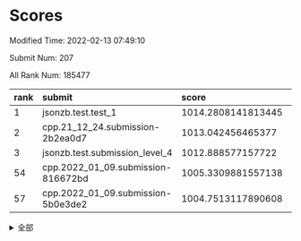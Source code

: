# Scores

Modified Time: 2022-02-13 07:49:10

Submit Num: 207

All Rank Num: 185477

| rank |               submit               |       score        |       sigma        | pk_num |
| :--- | :--------------------------------- | :----------------- | :----------------- | :----- |
| 1    | jsonzb.test.test_1                 | 1014.2808141813445 | 0.8456655342943011 | 3584   |
| 2    | cpp.21_12_24.submission-2b2ea0d7   | 1013.042456465377  | 0.80465972130734   | 3586   |
| 3    | jsonzb.test.submission_level_4     | 1012.888577157722  | 0.7937733499089328 | 3583   |
| 54   | cpp.2022_01_09.submission-816672bd | 1005.3309881557138 | 0.7030592640750726 | 3586   |
| 57   | cpp.2022_01_09.submission-5b0e3de2 | 1004.7513117890608 | 0.7189148400334094 | 3583   |


<details>
<summary>全部</summary>

| rank |                 submit                 |       score        |       sigma        | pk_num |
| :--- | :------------------------------------- | :----------------- | :----------------- | :----- |
| 1    | jsonzb.test.test_1                     | 1014.2808141813445 | 0.8456655342943011 | 3584   |
| 2    | cpp.21_12_24.submission-2b2ea0d7       | 1013.042456465377  | 0.80465972130734   | 3586   |
| 3    | jsonzb.test.submission_level_4         | 1012.888577157722  | 0.7937733499089328 | 3583   |
| 4    | gobigger.level_3.submission_level_3_40 | 1011.021429409375  | 0.7525998937493023 | 3588   |
| 5    | gobigger.level_3.submission_level_3_4  | 1010.9932417582058 | 0.7770305351665426 | 3589   |
| 6    | gobigger.level_3.submission_level_3_7  | 1010.9455953162986 | 0.7548560844233062 | 3586   |
| 7    | gobigger.level_3.submission_level_3_2  | 1010.8636421666123 | 0.771182061652902  | 3586   |
| 8    | gobigger.level_3.submission_level_3_21 | 1010.8266642157229 | 0.7374813663371559 | 3585   |
| 9    | gobigger.level_3.submission_level_3_5  | 1010.8077830625659 | 0.7662515036877765 | 3585   |
| 10   | gobigger.level_3.submission_level_3_14 | 1010.6947730759413 | 0.7429867678826517 | 3585   |
| 11   | gobigger.level_3.submission_level_3_46 | 1010.6868223798751 | 0.7633675302464781 | 3589   |
| 12   | gobigger.level_3.submission_level_3_42 | 1010.6592916813396 | 0.7625647690278956 | 3583   |
| 13   | gobigger.level_3.submission_level_3_24 | 1010.4506848935673 | 0.7534611910851565 | 3586   |
| 14   | gobigger.level_3.submission_level_3_49 | 1010.4242389068454 | 0.7573958748108626 | 3586   |
| 15   | gobigger.level_3.submission_level_3_37 | 1010.422342786543  | 0.7539163099795371 | 3582   |
| 16   | gobigger.level_3.submission_level_3_1  | 1010.405704086806  | 0.766348819522075  | 3588   |
| 17   | gobigger.level_3.submission_level_3_28 | 1010.356702494615  | 0.7612784226074943 | 3584   |
| 18   | gobigger.level_3.submission_level_3_16 | 1010.3516396861486 | 0.7624458631488019 | 3586   |
| 19   | gobigger.level_3.submission_level_3_29 | 1010.2633241275042 | 0.7686817330584081 | 3583   |
| 20   | gobigger.level_3.submission_level_3_30 | 1010.2478332684537 | 0.7573472239198938 | 3586   |
| 21   | gobigger.level_3.submission_level_3_38 | 1010.1855837215746 | 0.7782692299103966 | 3586   |
| 22   | gobigger.level_3.submission_level_3_8  | 1010.1063293636482 | 0.7488606367531443 | 3584   |
| 23   | gobigger.level_3.submission_level_3_36 | 1010.0849773571316 | 0.7610860785978296 | 3579   |
| 24   | gobigger.level_3.submission_level_3_41 | 1010.0810233246879 | 0.7505431318586518 | 3584   |
| 25   | gobigger.level_3.submission_level_3_12 | 1009.998299660535  | 0.7567430350025703 | 3584   |
| 26   | gobigger.level_3.submission_level_3_9  | 1009.9716270590934 | 0.7578994253756836 | 3584   |
| 27   | gobigger.level_3.submission_level_3_13 | 1009.9189038812285 | 0.7672322777529474 | 3586   |
| 28   | gobigger.level_3.submission_level_3_35 | 1009.9020480111523 | 0.7531723373353327 | 3585   |
| 29   | gobigger.level_3.submission_level_3_44 | 1009.8467107341996 | 0.7399489251302044 | 3585   |
| 30   | gobigger.level_3.submission_level_3_6  | 1009.8397884017903 | 0.7623487490787383 | 3586   |
| 31   | gobigger.level_3.submission_level_3_33 | 1009.7954209481406 | 0.7591045712986506 | 3579   |
| 32   | gobigger.level_3.submission_level_3_34 | 1009.7493849251256 | 0.7689970858636893 | 3582   |
| 33   | gobigger.level_3.submission_level_3_18 | 1009.638716451213  | 0.7401065107922913 | 3585   |
| 34   | gobigger.level_3.submission_level_3_43 | 1009.6320606006715 | 0.7491636244159504 | 3592   |
| 35   | gobigger.level_3.submission_level_3_32 | 1009.6223004870234 | 0.7432368538005716 | 3585   |
| 36   | gobigger.level_3.submission_level_3_26 | 1009.5993764580994 | 0.751904180493683  | 3582   |
| 37   | gobigger.level_3.submission_level_3_3  | 1009.5753961550278 | 0.7462507498622722 | 3581   |
| 38   | gobigger.level_3.submission_level_3_25 | 1009.5715498975268 | 0.7397234311477772 | 3584   |
| 39   | gobigger.level_3.submission_level_3_11 | 1009.5705634314369 | 0.7452261419236609 | 3592   |
| 40   | gobigger.level_3.submission_level_3_15 | 1009.4520178428025 | 0.7598408077712864 | 3583   |
| 41   | gobigger.level_3.submission_level_3_22 | 1009.4484601471216 | 0.741119326925424  | 3583   |
| 42   | gobigger.level_3.submission_level_3_20 | 1009.3881430202955 | 0.7414175646491363 | 3586   |
| 43   | gobigger.level_3.submission_level_3_39 | 1009.2653591497967 | 0.7449042362271295 | 3586   |
| 44   | gobigger.level_3.submission_level_3_0  | 1009.1892293670664 | 0.7667861196597533 | 3580   |
| 45   | gobigger.level_3.submission_level_3_19 | 1008.8620964051224 | 0.7413381570420031 | 3586   |
| 46   | gobigger.level_3.submission_level_3_31 | 1008.8469409724075 | 0.7435952390901672 | 3583   |
| 47   | gobigger.level_3.submission_level_3_45 | 1008.8355356761662 | 0.7501903361660462 | 3582   |
| 48   | gobigger.level_3.submission_level_3_17 | 1008.6494192261517 | 0.7344063520327864 | 3581   |
| 49   | gobigger.level_3.submission_level_3_23 | 1008.6209036368126 | 0.7455493574512437 | 3583   |
| 50   | gobigger.level_3.submission_level_3_27 | 1008.3952709839102 | 0.7325171874852029 | 3585   |
| 51   | gobigger.level_3.submission_level_3_47 | 1008.272639159841  | 0.7266416059804894 | 3591   |
| 52   | gobigger.level_3.submission_level_3_48 | 1007.8993683418526 | 0.7314651073961077 | 3585   |
| 53   | gobigger.level_3.submission_level_3_10 | 1007.2386845708579 | 0.7456543298824151 | 3585   |
| 54   | cpp.2022_01_09.submission-816672bd     | 1005.3309881557138 | 0.7030592640750726 | 3586   |
| 55   | gobigger.level_1.submission_level_1_6  | 1005.1938871187788 | 0.7280015347264127 | 3590   |
| 56   | gobigger.level_1.submission_level_1_15 | 1004.7646519117087 | 0.723480596281071  | 3590   |
| 57   | cpp.2022_01_09.submission-5b0e3de2     | 1004.7513117890608 | 0.7189148400334094 | 3583   |
| 58   | gobigger.level_1.submission_level_1_43 | 1004.73932756821   | 0.715691772377494  | 3582   |
| 59   | gobigger.level_1.submission_level_1_32 | 1004.6201807565491 | 0.7122483879047332 | 3586   |
| 60   | gobigger.level_1.submission_level_1_31 | 1004.2699572165856 | 0.7036859511248559 | 3582   |
| 61   | gobigger.level_1.submission_level_1_10 | 1004.1953902800801 | 0.7214683360989653 | 3583   |
| 62   | gobigger.level_1.submission_level_1_37 | 1004.1778246879613 | 0.727511897933334  | 3589   |
| 63   | gobigger.level_1.submission_level_1_45 | 1004.114721777273  | 0.7430301446812063 | 3581   |
| 64   | gobigger.level_1.submission_level_1_27 | 1004.1014632649674 | 0.722795800047388  | 3583   |
| 65   | gobigger.level_1.submission_level_1_36 | 1004.0939048755707 | 0.709638588142472  | 3587   |
| 66   | gobigger.level_1.submission_level_1_13 | 1003.9917006464649 | 0.7187541213822866 | 3586   |
| 67   | gobigger.level_1.submission_level_1_35 | 1003.8711122639706 | 0.7169942230286966 | 3581   |
| 68   | gobigger.level_1.submission_level_1_23 | 1003.8560914971165 | 0.7299629339676332 | 3574   |
| 69   | gobigger.level_1.submission_level_1_8  | 1003.8122764841766 | 0.7088155007616787 | 3586   |
| 70   | gobigger.level_1.submission_level_1_41 | 1003.7406328799608 | 0.7249591437390481 | 3583   |
| 71   | gobigger.level_1.submission_level_1_2  | 1003.6204997049218 | 0.7143029420447826 | 3584   |
| 72   | gobigger.level_1.submission_level_1_29 | 1003.6075238213527 | 0.705455200461132  | 3589   |
| 73   | gobigger.level_1.submission_level_1_20 | 1003.6061565746998 | 0.7100586308102036 | 3583   |
| 74   | gobigger.level_1.submission_level_1_44 | 1003.5902276131056 | 0.7075568472973734 | 3581   |
| 75   | gobigger.level_1.submission_level_1_26 | 1003.3700990888934 | 0.717735041627001  | 3584   |
| 76   | gobigger.level_1.submission_level_1_46 | 1003.3390061141382 | 0.7145249322178376 | 3586   |
| 77   | gobigger.level_1.submission_level_1_16 | 1003.2944834364463 | 0.7219010424061888 | 3582   |
| 78   | gobigger.level_1.submission_level_1_22 | 1003.2858821053222 | 0.716594509919702  | 3587   |
| 79   | gobigger.level_1.submission_level_1_21 | 1003.2443481100657 | 0.707067291675739  | 3579   |
| 80   | gobigger.level_1.submission_level_1_42 | 1003.2320490176573 | 0.7223256836286167 | 3579   |
| 81   | gobigger.level_1.submission_level_1_28 | 1003.0330709525398 | 0.7222204232118157 | 3578   |
| 82   | gobigger.level_1.submission_level_1_18 | 1003.0283226463647 | 0.7059504034322329 | 3580   |
| 83   | gobigger.level_1.submission_level_1_24 | 1002.9846907136024 | 0.7255574714029728 | 3587   |
| 84   | gobigger.level_1.submission_level_1_4  | 1002.9474081205062 | 0.7038490071440973 | 3583   |
| 85   | gobigger.level_1.submission_level_1_47 | 1002.9413795544062 | 0.7188093640893523 | 3586   |
| 86   | gobigger.level_1.submission_level_1_14 | 1002.9264555747774 | 0.7079505710813471 | 3579   |
| 87   | gobigger.level_1.submission_level_1_25 | 1002.8279419394589 | 0.706776151401568  | 3584   |
| 88   | gobigger.level_1.submission_level_1_12 | 1002.7632687090671 | 0.7228565701604046 | 3589   |
| 89   | gobigger.level_1.submission_level_1_9  | 1002.688457996846  | 0.7175008168139965 | 3579   |
| 90   | gobigger.level_1.submission_level_1_11 | 1002.6769707449164 | 0.723931683054139  | 3582   |
| 91   | gobigger.level_1.submission_level_1_5  | 1002.5770113404539 | 0.7108610889713587 | 3585   |
| 92   | gobigger.level_1.submission_level_1_39 | 1002.5371708517213 | 0.7145513293362963 | 3578   |
| 93   | gobigger.level_1.submission_level_1_34 | 1002.4951305217331 | 0.7076896135129768 | 3585   |
| 94   | gobigger.level_1.submission_level_1_3  | 1002.4771647712807 | 0.7147885990786151 | 3582   |
| 95   | gobigger.level_1.submission_level_1_1  | 1002.460975754144  | 0.7190246576845168 | 3583   |
| 96   | gobigger.level_1.submission_level_1_0  | 1002.4559690805945 | 0.7167956646849565 | 3588   |
| 97   | gobigger.level_1.submission_level_1_40 | 1002.4388069340143 | 0.7121359490878729 | 3586   |
| 98   | gobigger.level_1.submission_level_1_33 | 1002.4273391450381 | 0.7089997858913923 | 3586   |
| 99   | gobigger.level_1.submission_level_1_49 | 1002.3736966665014 | 0.7126846227301366 | 3584   |
| 100  | gobigger.level_1.submission_level_1_30 | 1002.3178449493391 | 0.7240659289626753 | 3583   |
| 101  | gobigger.level_1.submission_level_1_17 | 1002.2163197178827 | 0.7134919838989322 | 3582   |
| 102  | gobigger.level_1.submission_level_1_19 | 1002.1204791278413 | 0.7190308410849762 | 3583   |
| 103  | gobigger.level_1.submission_level_1_7  | 1002.1001773413872 | 0.7175992616675594 | 3582   |
| 104  | gobigger.level_1.submission_level_1_38 | 1002.0826981452598 | 0.7244499453477228 | 3578   |
| 105  | gobigger.level_1.submission_level_1_48 | 1001.7575890164277 | 0.7054131843103442 | 3583   |
| 106  | gobigger.random.submission_random_30   | 997.811847155026   | 0.7005354252189585 | 3582   |
| 107  | gobigger.random.submission_random_34   | 996.9602278691518  | 0.7204711395728913 | 3582   |
| 108  | gobigger.random.submission_random_12   | 996.7830287852454  | 0.7132042584358034 | 3587   |
| 109  | gobigger.random.submission_random_29   | 996.7249162159184  | 0.7056344164958576 | 3590   |
| 110  | gobigger.random.submission_random_6    | 996.6954084944706  | 0.6963583462417562 | 3590   |
| 111  | gobigger.random.submission_random_44   | 996.5798618977528  | 0.7144930851935061 | 3586   |
| 112  | gobigger.random.submission_random_19   | 996.5358702159155  | 0.7018518718957599 | 3580   |
| 113  | gobigger.random.submission_random_41   | 996.5088473085707  | 0.7155880278519717 | 3587   |
| 114  | gobigger.random.submission_random_48   | 996.4649986773562  | 0.6985615747963051 | 3588   |
| 115  | gobigger.random.submission_random_42   | 996.4484115347204  | 0.7073937548649499 | 3589   |
| 116  | gobigger.random.submission_random_36   | 996.4080421968023  | 0.7074295070351829 | 3585   |
| 117  | gobigger.random.submission_random_18   | 996.3703135948364  | 0.6997795385987458 | 3585   |
| 118  | gobigger.random.submission_random_0    | 996.3266990081062  | 0.7124822385591778 | 3587   |
| 119  | gobigger.random.submission_random_9    | 996.3236688745168  | 0.7020801414748021 | 3589   |
| 120  | gobigger.random.submission_random_23   | 996.3213025188485  | 0.7091680036131975 | 3584   |
| 121  | gobigger.random.submission_random_38   | 996.32031812065    | 0.7166108884744977 | 3587   |
| 122  | gobigger.random.submission_random_32   | 996.2603258639111  | 0.710207543087289  | 3582   |
| 123  | gobigger.random.submission_random_14   | 996.2584196729366  | 0.7178104753930308 | 3582   |
| 124  | gobigger.random.submission_random_2    | 996.2099545495215  | 0.7136411271531797 | 3576   |
| 125  | gobigger.random.submission_random_33   | 996.1928938337611  | 0.7039783748910524 | 3587   |
| 126  | gobigger.random.submission_random_5    | 996.1734069623441  | 0.7174850599154134 | 3584   |
| 127  | gobigger.random.submission_random_13   | 996.1594450918684  | 0.7150089628791145 | 3584   |
| 128  | gobigger.random.submission_random_27   | 996.1307568017882  | 0.7132272038006991 | 3583   |
| 129  | gobigger.random.submission_random_39   | 996.04056237606    | 0.7127198428953959 | 3579   |
| 130  | gobigger.random.submission_random_31   | 995.9771965634367  | 0.7100913084725865 | 3587   |
| 131  | gobigger.random.submission_random_45   | 995.9541712242875  | 0.7068312275737935 | 3580   |
| 132  | gobigger.random.submission_random_46   | 995.9386274572715  | 0.7108376792227558 | 3587   |
| 133  | gobigger.random.submission_random_43   | 995.9170102014298  | 0.7088284628733074 | 3584   |
| 134  | gobigger.random.submission_random_35   | 995.8653267765001  | 0.7069859819012756 | 3582   |
| 135  | gobigger.random.submission_random_47   | 995.8508320120363  | 0.7155013749866903 | 3578   |
| 136  | gobigger.random.submission_random_3    | 995.7968010810083  | 0.7143836088501269 | 3587   |
| 137  | gobigger.random.submission_random_25   | 995.7795695360339  | 0.7053148752241359 | 3579   |
| 138  | gobigger.random.submission_random_28   | 995.7265559106143  | 0.71757247845958   | 3581   |
| 139  | gobigger.random.submission_random_21   | 995.6764039830299  | 0.7109733984660873 | 3584   |
| 140  | gobigger.random.submission_random_26   | 995.6179590238638  | 0.6951215906820383 | 3579   |
| 141  | gobigger.random.submission_random_8    | 995.5947914474198  | 0.7012676410064501 | 3583   |
| 142  | gobigger.random.submission_random_16   | 995.5943888475106  | 0.6999985801403711 | 3588   |
| 143  | gobigger.random.submission_random_7    | 995.5721167775081  | 0.7137687448410545 | 3591   |
| 144  | gobigger.random.submission_random_22   | 995.482928115727   | 0.70339688062166   | 3583   |
| 145  | gobigger.random.submission_random_40   | 995.4566788292736  | 0.7105110758084129 | 3584   |
| 146  | gobigger.random.submission_random_17   | 995.432008628983   | 0.7144446766290434 | 3582   |
| 147  | gobigger.random.submission_random_1    | 995.2913513094683  | 0.7256336487213924 | 3583   |
| 148  | gobigger.random.submission_random_20   | 995.2335723725155  | 0.723008419538228  | 3584   |
| 149  | gobigger.random.submission_random_49   | 995.228801593491   | 0.7009719799515123 | 3587   |
| 150  | gobigger.random.submission_random_11   | 995.14058473328    | 0.7125501357265823 | 3585   |
| 151  | gobigger.random.submission_random_15   | 995.0884950041903  | 0.7253986980278069 | 3584   |
| 152  | gobigger.random.submission_random_10   | 994.9565068316856  | 0.7033047812119404 | 3585   |
| 153  | gobigger.random.submission_random_37   | 994.6525822394692  | 0.729926319499792  | 3580   |
| 154  | gobigger.random.submission_random_4    | 994.619743281012   | 0.7208143455084328 | 3583   |
| 155  | gobigger.random.submission_random_24   | 994.5312281584639  | 0.7116155624378966 | 3582   |
| 156  | gobigger.level_2.submission_level_2_46 | 994.3303753343307  | 0.7229484928818052 | 3587   |
| 157  | gobigger.level_2.submission_level_2_43 | 994.2636347727537  | 0.7115058450999445 | 3584   |
| 158  | gobigger.level_2.submission_level_2_36 | 993.6294397484803  | 0.7257601904984771 | 3586   |
| 159  | gobigger.level_2.submission_level_2_37 | 993.5425601823465  | 0.724234454786579  | 3584   |
| 160  | gobigger.level_2.submission_level_2_24 | 993.2143823047594  | 0.7301938508458224 | 3589   |
| 161  | gobigger.level_2.submission_level_2_6  | 993.1997339187344  | 0.7418020435618681 | 3582   |
| 162  | gobigger.level_2.submission_level_2_5  | 993.0856047772637  | 0.7324892374702999 | 3585   |
| 163  | gobigger.level_2.submission_level_2_1  | 993.0747044418138  | 0.7379645622550959 | 3586   |
| 164  | gobigger.level_2.submission_level_2_38 | 993.0520210494343  | 0.7311146166764918 | 3581   |
| 165  | gobigger.level_2.submission_level_2_17 | 993.0111868238974  | 0.7237830744907133 | 3584   |
| 166  | gobigger.level_2.submission_level_2_25 | 993.0094530122226  | 0.7197417735745835 | 3579   |
| 167  | gobigger.level_2.submission_level_2_0  | 992.9908652600369  | 0.7229961570997541 | 3585   |
| 168  | gobigger.level_2.submission_level_2_22 | 992.8992585477628  | 0.7403323332709802 | 3583   |
| 169  | gobigger.level_2.submission_level_2_27 | 992.7533448882505  | 0.742461445160186  | 3585   |
| 170  | gobigger.level_2.submission_level_2_45 | 992.633052843616   | 0.7267257630408509 | 3583   |
| 171  | gobigger.level_2.submission_level_2_34 | 992.6177228091043  | 0.7240795890193698 | 3583   |
| 172  | gobigger.level_2.submission_level_2_23 | 992.6079995329051  | 0.7411301475069079 | 3588   |
| 173  | gobigger.level_2.submission_level_2_10 | 992.6032057834691  | 0.739048973393482  | 3578   |
| 174  | gobigger.level_2.submission_level_2_11 | 992.5340495239528  | 0.7461287534384957 | 3589   |
| 175  | gobigger.level_2.submission_level_2_18 | 992.5318115561046  | 0.7506025242728857 | 3584   |
| 176  | gobigger.level_2.submission_level_2_26 | 992.5218882031204  | 0.7496815604225356 | 3587   |
| 177  | gobigger.level_2.submission_level_2_42 | 992.5031156482413  | 0.7400693625137599 | 3580   |
| 178  | gobigger.level_2.submission_level_2_40 | 992.4792266933904  | 0.7266305058055832 | 3582   |
| 179  | gobigger.level_2.submission_level_2_33 | 992.4287633811991  | 0.7475360878267562 | 3581   |
| 180  | gobigger.level_2.submission_level_2_49 | 992.4105290729293  | 0.7379063805869427 | 3587   |
| 181  | gobigger.level_2.submission_level_2_44 | 992.3499388579992  | 0.7457016269803001 | 3588   |
| 182  | gobigger.level_2.submission_level_2_28 | 992.2456700928392  | 0.7256758436590596 | 3580   |
| 183  | gobigger.level_2.submission_level_2_9  | 992.2244730140351  | 0.7241831597673082 | 3582   |
| 184  | gobigger.level_2.submission_level_2_31 | 992.1845975117214  | 0.7493513042614615 | 3581   |
| 185  | gobigger.level_2.submission_level_2_21 | 992.1825693870999  | 0.7419704773869245 | 3581   |
| 186  | gobigger.level_2.submission_level_2_35 | 992.1166999808845  | 0.7472657049779936 | 3587   |
| 187  | gobigger.level_2.submission_level_2_16 | 991.9042713048195  | 0.763687985845199  | 3591   |
| 188  | gobigger.level_2.submission_level_2_20 | 991.8619779299135  | 0.7355918081374163 | 3586   |
| 189  | gobigger.level_2.submission_level_2_12 | 991.8203260370087  | 0.748393430865779  | 3583   |
| 190  | gobigger.level_2.submission_level_2_47 | 991.7398346852046  | 0.7388590005700452 | 3592   |
| 191  | gobigger.level_2.submission_level_2_13 | 991.589105124016   | 0.7437597721057254 | 3586   |
| 192  | gobigger.level_2.submission_level_2_39 | 991.551597254823   | 0.7427697707340698 | 3584   |
| 193  | gobigger.level_2.submission_level_2_41 | 991.5180116155926  | 0.7532670272307138 | 3583   |
| 194  | gobigger.level_2.submission_level_2_32 | 991.4609197460493  | 0.7493708448638037 | 3585   |
| 195  | gobigger.level_2.submission_level_2_14 | 991.2991090472367  | 0.7282581584705391 | 3579   |
| 196  | gobigger.level_2.submission_level_2_29 | 991.2903223099546  | 0.7469449070903598 | 3586   |
| 197  | gobigger.level_2.submission_level_2_48 | 991.1691126498464  | 0.7739375536738341 | 3585   |
| 198  | gobigger.level_2.submission_level_2_4  | 991.0667769253644  | 0.747968179652251  | 3581   |
| 199  | gobigger.level_2.submission_level_2_30 | 990.9966697621761  | 0.7362652059681116 | 3580   |
| 200  | gobigger.level_2.submission_level_2_2  | 990.8925443586422  | 0.7561195427709931 | 3582   |
| 201  | gobigger.level_2.submission_level_2_3  | 990.8593499010344  | 0.7644365261685314 | 3584   |
| 202  | gobigger.level_2.submission_level_2_8  | 990.8572966638521  | 0.7430207914920307 | 3585   |
| 203  | gobigger.level_2.submission_level_2_19 | 990.8213303430431  | 0.7666416195071444 | 3578   |
| 204  | gobigger.level_2.submission_level_2_7  | 990.4728215266664  | 0.773957956070723  | 3591   |
| 205  | gobigger.level_2.submission_level_2_15 | 990.0029163958372  | 0.7624961286355456 | 3581   |
| 206  | gobigger.none.submission_none_1        | 979.9660713935856  | 1.1753895917804    | 3584   |
| 207  | gobigger.none.submission_none_0        | 974.6242883733885  | 1.5475341845603945 | 3582   |

</details>